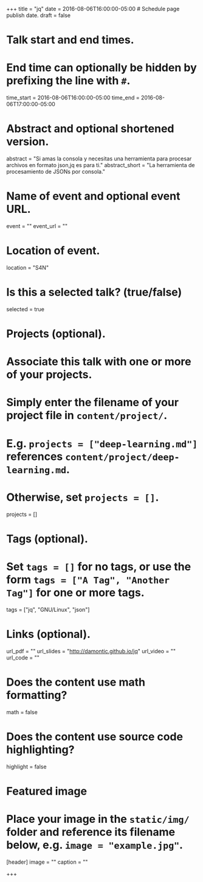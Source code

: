 +++
title = "jq"
date = 2016-08-06T16:00:00-05:00  # Schedule page publish date.
draft = false

# Talk start and end times.
#   End time can optionally be hidden by prefixing the line with `#`.
time_start = 2016-08-06T16:00:00-05:00
time_end = 2016-08-06T17:00:00-05:00

# Abstract and optional shortened version.
abstract = "Si amas la consola y necesitas una herramienta para procesar archivos en formato json,jq es para ti."
abstract_short = "La herramienta de procesamiento de JSONs por consola."

# Name of event and optional event URL.
event = ""
event_url = ""

# Location of event.
location = "S4N"

# Is this a selected talk? (true/false)
selected = true

# Projects (optional).
#   Associate this talk with one or more of your projects.
#   Simply enter the filename of your project file in `content/project/`.
#   E.g. `projects = ["deep-learning.md"]` references `content/project/deep-learning.md`.
#   Otherwise, set `projects = []`.
projects = []

# Tags (optional).
#   Set `tags = []` for no tags, or use the form `tags = ["A Tag", "Another Tag"]` for one or more tags.
tags = ["jq", "GNU/Linux", "json"]

# Links (optional).
url_pdf = ""
url_slides = "http://damontic.github.io/jq"
url_video = ""
url_code = ""

# Does the content use math formatting?
math = false

# Does the content use source code highlighting?
highlight = false

# Featured image
# Place your image in the `static/img/` folder and reference its filename below, e.g. `image = "example.jpg"`.
[header]
image = ""
caption = ""

+++
